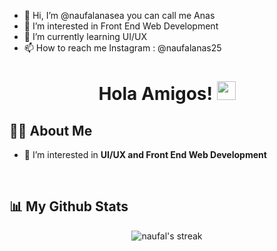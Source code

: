 - 👋 Hi, I’m @naufalanasea you can call me Anas
- 👀 I’m interested in Front End Web Development 
- 🌱 I’m currently learning UI/UX
- 📫 How to reach me 
Instagram : @naufalanas25

<h1 align="center">Hola Amigos! <img src="https://raw.githubusercontent.com/MartinHeinz/MartinHeinz/master/wave.gif" width="30px" height="30px"></h1>

## 🙋‍♂️ About Me

- 🔭 I’m interested in **UI/UX and Front End Web Development** 

<br />

## 📊 My Github Stats

<p align="center">
    <img title="Streak Stats" alt="naufal's streak" src="https://github-readme-streak-stats.herokuapp.com/?user=naufalanasea&theme=gruvbox&hide_border=true&stroke=0000&background=000000"/>
    </a>
<br/>
</p>

